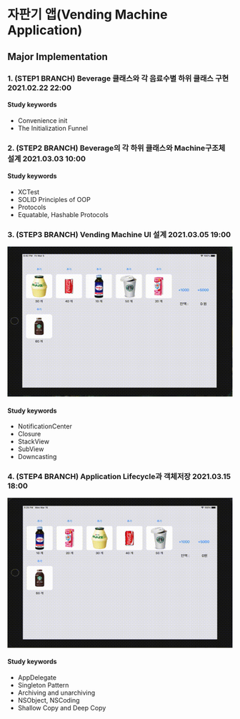 # 자판기 앱(Vending Machine Application)
## Major Implementation
### 1. (STEP1 BRANCH) Beverage 클래스와 각 음료수별 하위 클래스 구현 2021.02.22 22:00
#### Study keywords
- Convenience init
- The Initialization Funnel

### 2. (STEP2 BRANCH) Beverage의 각 하위 클래스와 Machine구조체 설계 2021.03.03 10:00
#### Study keywords
- XCTest
- SOLID Principles of OOP
- Protocols
- Equatable, Hashable Protocols


### 3. (STEP3 BRANCH) Vending Machine UI 설계 2021.03.05 19:00
<img src="images/step3.gif" width="600"> 

#### Study keywords
- NotificationCenter
- Closure
- StackView
- SubView
- Downcasting

### 4. (STEP4 BRANCH) Application Lifecycle과 객체저장 2021.03.15 18:00
<img src="images/step4and5.gif" width="600"> 

#### Study keywords
- AppDelegate
- Singleton Pattern
- Archiving and unarchiving
- NSObject, NSCoding
- Shallow Copy and Deep Copy
